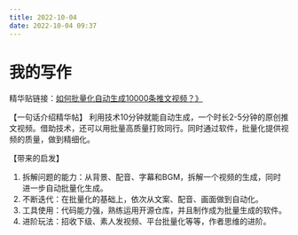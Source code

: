 ```yaml
---
title: 2022-10-04
date: 2022-10-04 09:37
---
```


# 我的写作

精华贴链接：[如何批量化自动生成10000条推文视频？》](https://wx.zsxq.com/dweb2/index/topic_detail/415581521541558)

【一句话介绍精华帖】
利用技术10分钟就能自动生成，一个时长2-5分钟的原创推文视频。借助技术，还可以用批量高质量打败同行。同时通过软件，批量化提供视频的质量，做到精细化。


【带来的启发】
1. 拆解问题的能力：从背景、配音、字幕和BGM，拆解一个视频的生成，同时进一步自动批量化生成。
2. 不断迭代：在批量化的基础上，依次从文案、配音、画面做到自动化。
3. 工具使用：代码能力强，熟练运用开源仓库，并且制作成为批量生成的软件。
4. 进阶玩法：招收下级、素人发视频、平台批量化等等，作者思维的进阶。